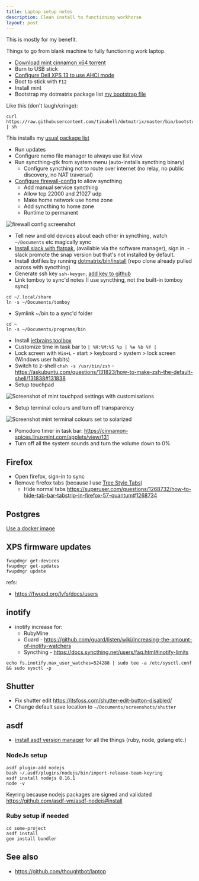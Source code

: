 ```yaml
---
title: Laptop setup notes
description: Clean install to functioning workhorse
layout: post
---
```


This is mostly for my benefit.

Things to go from blank machine to fully functioning work laptop.

* [Download mint cinnamon x64 torrent](https://linuxmint.com/download.php)
* Burn to USB stick
* [Configure Dell XPS 13 to use AHCI mode](https://askubuntu.com/questions/696413/ubuntu-installer-cant-find-any-disk-on-dell-xps-13-9350/696414#696414)
* Boot to stick with `F12`
* Install mint
* Bootstrap my dotmatrix package list [my bootstrap file](https://github.com/timabell/dotmatrix/blob/master/bin/bootstrap.sh)

Like this (don't laugh/cringe):

    curl https://raw.githubusercontent.com/timabell/dotmatrix/master/bin/bootstrap.sh | sh

This installs my [usual package list](https://github.com/timabell/dotmatrix/blob/master/bin/packages.txt)


* Run updates
* Configure nemo file manager to always use list view
* Run syncthing-gtk from system menu (auto-installs syncthing binary)
    * Configure syncthing not to route over internet (no relay, no public discovery, no NAT traversal)
* [Configure firewall-config](https://firewalld.org/documentation/utilities/firewall-config.html) to allow syncthing
    * Add manual service syncthing
    * Allow tcp 22000 and 21027 udp
    * Make home network use home zone
    * Add syncthing to home zone
    * Runtime to permanent

![firewall config screenshot](/assets/firewall-config-syncthing.png)

* Tell new and old devices about each other in syncthing, watch `~/Documents` etc magically sync
* [Install slack with
  flatpak](https://flathub.org/apps/details/com.slack.Slack), (available via
the software manager), sign in. - slack promote the snap version but that's not
installed by default.
* Install dotfiles by running [dotmatrix/bin/install](https://github.com/timabell/dotmatrix/blob/master/bin/install) (repo clone already pulled across with syncthing)
* Generate ssh key `ssh-keygen`, [add key to github](https://github.com/settings/keys)
* Link tomboy to sync'd notes (I use syncthing, not the built-in tomboy sync)

```
cd ~/.local/share
ln -s ~/Documents/tomboy
```

* Symlink ~/bin to a sync'd folder

```
cd ~
ln -s ~/Documents/programs/bin
```

* Install [jetbrains toolbox](https://www.jetbrains.com/toolbox/app/)
* Customize time in task bar to `| %H:%M:%S %p | %e %b %Y |`
* Lock screen with `Win+L` - start > keyboard > system > lock screen (Windows user habits)
* Switch to z-shell `chsh -s /usr/bin/zsh` - <https://askubuntu.com/questions/131823/how-to-make-zsh-the-default-shell/131838#131838>
* Setup touchpad

![Screenshot of mint touchpad settings with customisations](/assets/mouse-and-touchpad.png)

* Setup terminal colours and turn off transparency

![Screenshot mint terminal colours set to solarized](/assets/terminal-colours.png)

* Pomodoro timer in task bar: <https://cinnamon-spices.linuxmint.com/applets/view/131>
* Turn off all the system sounds and turn the volume down to 0%

## Firefox

* Open firefox, sign-in to sync
* Remove firefox tabs (because I use [Tree Style Tabs](https://addons.mozilla.org/en-US/firefox/addon/tree-style-tab/))
  * Hide normal tabs <https://superuser.com/questions/1268732/how-to-hide-tab-bar-tabstrip-in-firefox-57-quantum#1268734>

## Postgres

[Use a docker image](https://hackernoon.com/dont-install-postgres-docker-pull-postgres-bee20e200198)

## XPS firmware updates

```
fwupdmgr get-devices
fwupdmgr get-updates
fwupdmgr update
```

refs:

* <https://fwupd.org/lvfs/docs/users>

## inotify

* inotify increase for:
  * RubyMine
  * Guard - <https://github.com/guard/listen/wiki/Increasing-the-amount-of-inotify-watchers>
  * Syncthing - <https://docs.syncthing.net/users/faq.html#inotify-limits>

```
echo fs.inotify.max_user_watches=524288 | sudo tee -a /etc/sysctl.conf && sudo sysctl -p
```

## Shutter

* Fix shutter edit <https://itsfoss.com/shutter-edit-button-disabled/>
* Change default save location to `~/Documents/screenshots/shutter`

## asdf

* [install asdf version manager](https://asdf-vm.com/#/core-manage-asdf-vm?id=install-asdf-vm) for all the things (ruby, node, golang etc.)

### NodeJs setup

	asdf plugin-add nodejs
	bash ~/.asdf/plugins/nodejs/bin/import-release-team-keyring
	asdf install nodejs 8.16.1
	node -v

Keyring because nodejs packages are signed and validated
<https://github.com/asdf-vm/asdf-nodejs#install>

### Ruby setup if needed

	cd some-project
	asdf install
	gem install bundler

## See also

* <https://github.com/thoughtbot/laptop>
